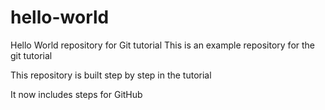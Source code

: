 # hello-world
Hello World repository for Git tutorial 
This is an example repository for the git tutorial 

This repository is built step by step in the tutorial 

It now includes steps for GitHub 
